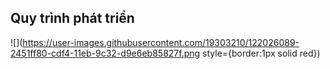 ## Quy trình phát triển
![](https://user-images.githubusercontent.com/19303210/122026089-2451ff80-cdf4-11eb-9c32-d9e6eb85827f.png style={border:1px solid red})


